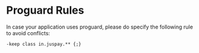 
# Proguard Rules

In case your application uses proguard, please do specify the following rule to avoid conflicts:

```
-keep class in.juspay.** {;}
```

